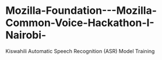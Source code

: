# Mozilla-Foundation---Mozilla-Common-Voice-Hackathon-I-Nairobi-
Kiswahili Automatic Speech Recognition (ASR) Model Training
